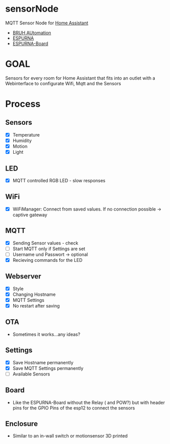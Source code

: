 # sensorNode

MQTT Sensor Node for [Home Assistant](https://home-assistant.io/)

* [BRUH AUtomation](https://www.youtube.com/watch?v=jpjfVc-9IrQ)
* [ESPURNA](https://bitbucket.org/xoseperez/espurna/src/e6e9f9d6d4bd?at=master)
* [ESPURNA-Board](https://github.com/xoseperez/espurna-board)

# GOAL

Sensors for every room for Home Assistant that fits into an outlet with a Webinterface to configurate Wifi, Mqtt and the Sensors

# Process

## Sensors

- [x] Temperature
- [x] Humidity
- [x] Motion
- [x] Light

## LED

- [x] MQTT controlled RGB LED - slow responses

## WiFi

- [x] WiFiManager: Connect from saved values. If no connection possible -> captive gateway

## MQTT 

- [x] Sending Sensor values - check
- [ ] Start MQTT only if Settings are set
- [ ] Username und Passwort -> optional
- [x] Recieving commands for the LED

## Webserver

- [x] Style
- [x] Changing Hostname
- [x] MQTT Settings
- [x] No restart after saving

## OTA

* Sometimes it works...any ideas?

## Settings

- [x] Save Hostname permanently
- [x] Save MQTT Settings permanently
- [ ] Available Sensors

## Board

* Like the ESPURNA-Board without the Relay ( and POW?) but with header pins for the GPIO Pins of the esp12 to connect the sensors

## Enclosure

* Similar to an in-wall switch or motionsensor 3D printed

